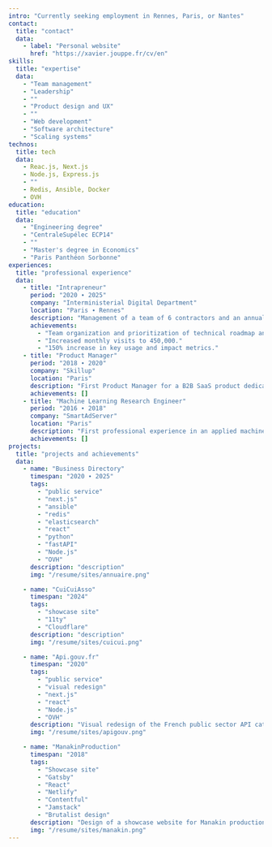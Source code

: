 ```yaml
---
intro: "Currently seeking employment in Rennes, Paris, or Nantes"
contact:
  title: "contact"
  data:
    - label: "Personal website"
      href: "https://xavier.jouppe.fr/cv/en"
skills:
  title: "expertise"
  data:
    - "Team management"
    - "Leadership"
    - ""
    - "Product design and UX"
    - ""
    - "Web development"
    - "Software architecture"
    - "Scaling systems"
technos:
  title: tech
  data:
    - Reac.js, Next.js
    - Node.js, Express.js
    - ""
    - Redis, Ansible, Docker
    - OVH
education:
  title: "education"
  data:
    - "Engineering degree"
    - "CentraleSupélec ECP14"
    - ""
    - "Master's degree in Economics"
    - "Paris Panthéon Sorbonne"
experiences:
  title: "professional experience"
  data:
    - title: "Intrapreneur"
      period: "2020 ∙ 2025"
      company: "Interministerial Digital Department"
      location: "Paris ∙ Rennes"
      description: "Management of a team of 6 contractors and an annual budget of €350,000, dedicated to building the Business Directory product."
      achievements:
        - "Team organization and prioritization of technical roadmap and enhancements."
        - "Increased monthly visits to 450,000."
        - "150% increase in key usage and impact metrics."
    - title: "Product Manager"
      period: "2018 ∙ 2020"
      company: "Skillup"
      location: "Paris"
      description: "First Product Manager for a B2B SaaS product dedicated to corporate training. Led product development and established product culture within the team. Implemented methodology and collaboratively developed roadmaps aligned with strategic objectives."
      achievements: []
    - title: "Machine Learning Research Engineer"
      period: "2016 ∙ 2018"
      company: "SmartAdServer"
      location: "Paris"
      description: "First professional experience in an applied machine learning team. Discovered frontend development while creating visualization tools for algorithm results (React, D3.js)."
      achievements: []
projects:
  title: "projects and achievements"
  data:
    - name: "Business Directory"
      timespan: "2020 ∙ 2025"
      tags:
        - "public service"
        - "next.js"
        - "ansible"
        - "redis"
        - "elasticsearch"
        - "react"
        - "python"
        - "fastAPI"
        - "Node.js"
        - "OVH"
      description: "description"
      img: "/resume/sites/annuaire.png"

    - name: "CuiCuiAsso"
      timespan: "2024"
      tags:
        - "showcase site"
        - "11ty"
        - "Cloudflare"
      description: "description"
      img: "/resume/sites/cuicui.png"

    - name: "Api.gouv.fr"
      timespan: "2020"
      tags:
        - "public service"
        - "visual redesign"
        - "next.js"
        - "react"
        - "Node.js"
        - "OVH"
      description: "Visual redesign of the French public sector API catalog. Migration from a Jekyll showcase site to React."
      img: "/resume/sites/apigouv.png"

    - name: "ManakinProduction"
      timespan: "2018"
      tags:
        - "Showcase site"
        - "Gatsby"
        - "React"
        - "Netlify"
        - "Contentful"
        - "Jamstack"
        - "Brutalist design"
      description: "Design of a showcase website for Manakin production. Production company for artistic projects in the performing arts."
      img: "/resume/sites/manakin.png"
---
```


<!-- You can add any additional markdown content here if needed -->
